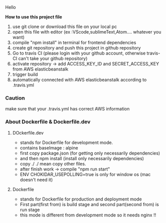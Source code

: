 Hello

**How to use this project file**

1. use git clone or download this file on your local pc
2. open this file with editor (ex :VScode,sublimeText,Atom.... whatever you want)
3. compile "npm install" in terminal for frontend dependencies
4. create git repository and push this project in github repository
5. Go to travis CI (please login with your github account, otherwise travis-CI can't take your github repository)
6. activate repository -> add ACCESS_KEY_ID and SECRET_ACCESS_KEY from AWS elasticbeanstalk
7. trigger build
8. automatically connected with AWS elasticbeanstalk according to .travis.yml

### Caution

make sure that your .travis.yml has correct AWS information

### About Dockerfile & Dockerfile.dev

1. DOckerfile.dev

   - stands for Dockerfile for development mode.
   - contains baseImage : alpine
   - first copy package.json (for getting only necessarily dependencies)
   - and then npm install (install only necessarily dependencies)
   - copy ./ ./ mean copy other files.
   - after finish work -> compile "npm run start"
   - ENV CHOKIDAR_USEPOLLING=true is only for window os (mac doesn't need it)

2. Dockerfile

   - stands for Dockerfile for production and deployment mode
   - First part(first from) is build stage and second part(second from) is run stage
   - this mode is different from development mode so it needs nginx !!
